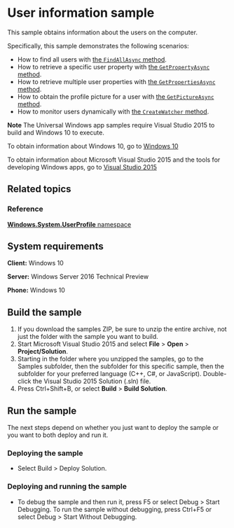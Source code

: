 ﻿<!---
  category: IdentitySecurityAndEncryption
  samplefwlink: http://go.microsoft.com/fwlink/p/?LinkId=620617&clcid=0x409
--->

# User information sample

This sample obtains information about the users on the computer.

Specifically, this sample demonstrates the following scenarios:

- How to find all users with [the `FindAllAsync` method](https://msdn.microsoft.com/library/windows/apps/windows.system.user.findallasync.aspx).
- How to retrieve a specific user property with [the `GetPropertyAsync` method](https://msdn.microsoft.com/library/windows/apps/windows.system.user.getpropertyasync.aspx).
- How to retrieve multiple user properties with [the `GetPropertiesAsync` method](https://msdn.microsoft.com/library/windows/apps/windows.system.user.getpropertiesasync.aspx).
- How to obtain the profile picture for a user with [the `GetPictureAsync` method](https://msdn.microsoft.com/library/windows/apps/windows.system.user.getpictureasync.aspx).
- How to monitor users dynamically with [the `CreateWatcher` method](https://msdn.microsoft.com/library/windows/apps/windows.system.user.createwatcher.aspx).

**Note** The Universal Windows app samples require Visual Studio 2015 to build and Windows 10 to execute.
 
To obtain information about Windows 10, go to [Windows 10](http://go.microsoft.com/fwlink/?LinkID=532421)

To obtain information about Microsoft Visual Studio 2015 and the tools for developing Windows apps, go to [Visual Studio 2015](http://go.microsoft.com/fwlink/?LinkID=532422)

## Related topics

### Reference

[**Windows.System.UserProfile** namespace](http://msdn.microsoft.com/library/windows/apps/br241881)

## System requirements

**Client:** Windows 10

**Server:** Windows Server 2016 Technical Preview

**Phone:** Windows 10

## Build the sample

1. If you download the samples ZIP, be sure to unzip the entire archive, not just the folder with the sample you want to build. 
2. Start Microsoft Visual Studio 2015 and select **File** \> **Open** \> **Project/Solution**.
3. Starting in the folder where you unzipped the samples, go to the Samples subfolder, then the subfolder for this specific sample, then the subfolder for your preferred language (C++, C#, or JavaScript). Double-click the Visual Studio 2015 Solution (.sln) file.
4. Press Ctrl+Shift+B, or select **Build** \> **Build Solution**.

## Run the sample

The next steps depend on whether you just want to deploy the sample or you want to both deploy and run it.

### Deploying the sample

- Select Build > Deploy Solution. 

### Deploying and running the sample

- To debug the sample and then run it, press F5 or select Debug >  Start Debugging. To run the sample without debugging, press Ctrl+F5 or select Debug > Start Without Debugging. 

